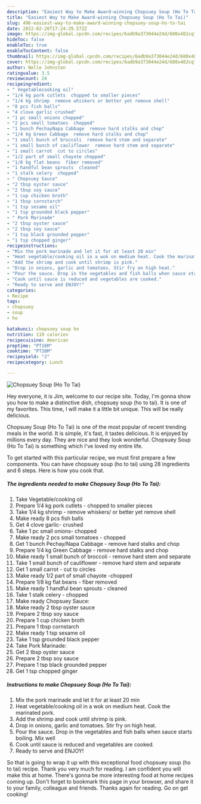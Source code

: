 ```yaml
---
description: "Easiest Way to Make Award-winning Chopsuey Soup (Ho To Tai)"
title: "Easiest Way to Make Award-winning Chopsuey Soup (Ho To Tai)"
slug: 496-easiest-way-to-make-award-winning-chopsuey-soup-ho-to-tai
date: 2022-02-26T17:24:29.572Z
image: https://img-global.cpcdn.com/recipes/6adb9a373044e24d/680x482cq70/chopsuey-soup-ho-to-tai-recipe-main-photo.jpg
hideToc: false
enableToc: true
enableTocContent: false
thumbnail: https://img-global.cpcdn.com/recipes/6adb9a373044e24d/680x482cq70/chopsuey-soup-ho-to-tai-recipe-main-photo.jpg
cover: https://img-global.cpcdn.com/recipes/6adb9a373044e24d/680x482cq70/chopsuey-soup-ho-to-tai-recipe-main-photo.jpg
author: Nelle Johnston
ratingvalue: 3.5
reviewcount: 24
recipeingredient:
- " Vegetablecooking oil"
- "1/4 kg pork cutlets  chopped to smaller pieces"
- "1/4 kg shrimp  remove whiskers or better yet remove shell"
- "8 pcs fish balls"
- "4 clove garlic crushed"
- "1 pc small onions chopped"
- "2 pcs small tomatoes  chopped"
- "1 bunch PechayNapa Cabbage  remove hard stalks and chop"
- "1/4 kg Green Cabbage  remove hard stalks and chop"
- "1 small bunch of broccoli  remove hard stem and separate"
- "1 small bunch of cauliflower  remove hard stem and separate"
- "1 small carrot  cut to circles"
- "1/2 part of small chayote chopped"
- "1/8 kg flat beans  fiber removed"
- "1 handful bean sprouts  cleaned"
- "1 stalk celery  chopped"
- " Chopsuey Sauce"
- "2 tbsp oyster sauce"
- "2 tbsp soy sauce"
- "1 cup chicken broth"
- "1 tbsp cornstarch"
- "1 tsp sesame oil"
- "1 tsp grounded black pepper"
- " Pork Marinade"
- "2 tbsp oyster sauce"
- "2 tbsp soy sauce"
- "1 tsp black grounded pepper"
- "1 tsp chopped ginger"
recipeinstructions:
- "Mix the pork marinade and let it for at least 20 min"
- "Heat vegetable/cooking oil in a wok on medium heat. Cook the marinated pork."
- "Add the shrimp and cook until shrimp is pink."
- "Drop in onions, garlic and tomatoes. Stir fry on high heat."
- "Pour the sauce. Drop in the vegetables and fish balls when sauce starts boiling. Mix well"
- "Cook until sauce is reduced and vegetables are cooked."
- "Ready to serve and ENJOY!"
categories:
- Recipe
tags:
- chopsuey
- soup
- ho

katakunci: chopsuey soup ho 
nutrition: 119 calories
recipecuisine: American
preptime: "PT16M"
cooktime: "PT38M"
recipeyield: "2"
recipecategory: Lunch

---
```



![Chopsuey Soup (Ho To Tai)](https://img-global.cpcdn.com/recipes/6adb9a373044e24d/680x482cq70/chopsuey-soup-ho-to-tai-recipe-main-photo.jpg)

Hey everyone, it is Jim, welcome to our recipe site. Today, I'm gonna show you how to make a distinctive dish, chopsuey soup (ho to tai). It is one of my favorites. This time, I will make it a little bit unique. This will be really delicious.



Chopsuey Soup (Ho To Tai) is one of the most popular of recent trending meals in the world. It is simple, it's fast, it tastes delicious. It is enjoyed by millions every day. They are nice and they look wonderful. Chopsuey Soup (Ho To Tai) is something which I've loved my entire life.


To get started with this particular recipe, we must first prepare a few components. You can have chopsuey soup (ho to tai) using 28 ingredients and 6 steps. Here is how you cook that.

<!--inarticleads1-->

##### The ingredients needed to make Chopsuey Soup (Ho To Tai):

1. Take  Vegetable/cooking oil
1. Prepare 1/4 kg pork cutlets - chopped to smaller pieces
1. Take 1/4 kg shrimp - remove whiskers/ or better yet remove shell
1. Make ready 8 pcs fish balls
1. Get 4 clove garlic- crushed
1. Take 1 pc small onions- chopped
1. Make ready 2 pcs small tomatoes - chopped
1. Get 1 bunch Pechay/Napa Cabbage - remove hard stalks and chop
1. Prepare 1/4 kg Green Cabbage - remove hard stalks and chop
1. Make ready 1 small bunch of broccoli - remove hard stem and separate
1. Take 1 small bunch of cauliflower - remove hard stem and separate
1. Get 1 small carrot - cut to circles
1. Make ready 1/2 part of small chayote -chopped
1. Prepare 1/8 kg flat beans - fiber removed
1. Make ready 1 handful bean sprouts - cleaned
1. Take 1 stalk celery - chopped
1. Make ready  Chopsuey Sauce:
1. Make ready 2 tbsp oyster sauce
1. Prepare 2 tbsp soy sauce
1. Prepare 1 cup chicken broth
1. Prepare 1 tbsp cornstarch
1. Make ready 1 tsp sesame oil
1. Take 1 tsp grounded black pepper
1. Take  Pork Marinade:
1. Get 2 tbsp oyster sauce
1. Prepare 2 tbsp soy sauce
1. Prepare 1 tsp black grounded pepper
1. Get 1 tsp chopped ginger




<!--inarticleads2-->

##### Instructions to make Chopsuey Soup (Ho To Tai):

1. Mix the pork marinade and let it for at least 20 min
1. Heat vegetable/cooking oil in a wok on medium heat. Cook the marinated pork.
1. Add the shrimp and cook until shrimp is pink.
1. Drop in onions, garlic and tomatoes. Stir fry on high heat.
1. Pour the sauce. Drop in the vegetables and fish balls when sauce starts boiling. Mix well
1. Cook until sauce is reduced and vegetables are cooked.
1. Ready to serve and ENJOY!



So that is going to wrap it up with this exceptional food chopsuey soup (ho to tai) recipe. Thank you very much for reading. I am confident you will make this at home. There's gonna be more interesting food at home recipes coming up. Don't forget to bookmark this page in your browser, and share it to your family, colleague and friends. Thanks again for reading. Go on get cooking!
